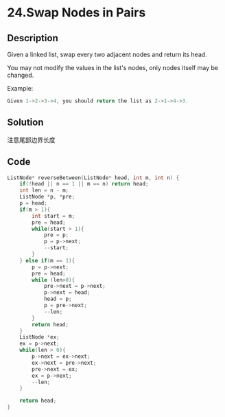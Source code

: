 # 24.Swap Nodes in Pairs

## Description
Given a linked list, swap every two adjacent nodes and return its head.

You may not modify the values in the list's nodes, only nodes itself may be changed.

Example:
```C++
Given 1->2->3->4, you should return the list as 2->1->4->3.
```
## Solution

注意尾部边界长度

## Code
```c++
ListNode* reverseBetween(ListNode* head, int m, int n) {
    if(!head || n == 1 || m == n) return head;
    int len = n - m;
    ListNode *p, *pre;
    p = head;
    if(m > 1){
        int start = m;
        pre = head;
        while(start > 1){
            pre = p;
            p = p->next;
            --start;
        }
    } else if(m == 1){
        p = p->next;
        pre = head;
        while (len>0){
            pre->next = p->next;
            p->next = head;
            head = p;
            p = pre->next;
            --len;
        }
        return head;
    }
    ListNode *ex;
    ex = p->next;
    while(len > 0){
        p->next = ex->next;
        ex->next = pre->next;
        pre->next = ex;
        ex = p->next;
        --len;
    }

    return head;
}
```